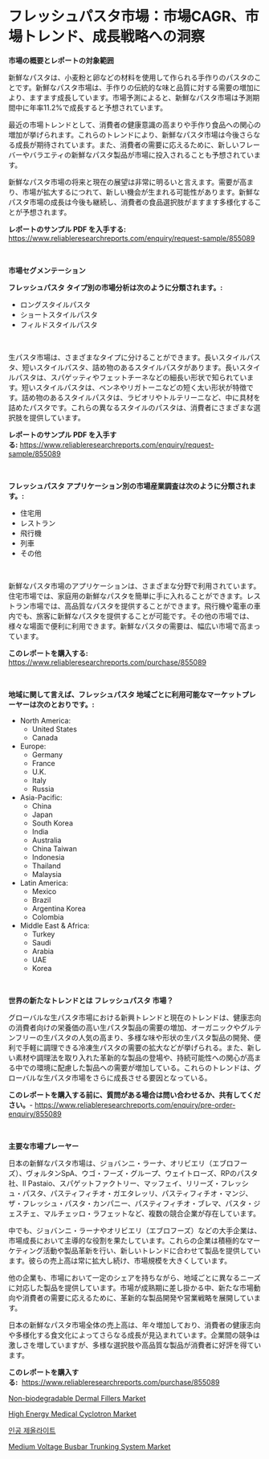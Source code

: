 <p><h1>フレッシュパスタ市場：市場CAGR、市場トレンド、成長戦略への洞察</h1></p><p><strong>市場の概要とレポートの対象範囲</strong></p>
<p><p>新鮮なパスタは、小麦粉と卵などの材料を使用して作られる手作りのパスタのことです。新鮮なパスタ市場は、手作りの伝統的な味と品質に対する需要の増加により、ますます成長しています。市場予測によると、新鮮なパスタ市場は予測期間中に年率11.2%で成長すると予想されています。</p><p>最近の市場トレンドとして、消費者の健康意識の高まりや手作り食品への関心の増加が挙げられます。これらのトレンドにより、新鮮なパスタ市場は今後さらなる成長が期待されています。また、消費者の需要に応えるために、新しいフレーバーやバラエティの新鮮なパスタ製品が市場に投入されることも予想されています。</p><p>新鮮なパスタ市場の将来と現在の展望は非常に明るいと言えます。需要が高まり、市場が拡大するにつれて、新しい機会が生まれる可能性があります。新鮮なパスタ市場の成長は今後も継続し、消費者の食品選択肢がますます多様化することが予想されます。</p></p>
<p><strong>レポートのサンプル PDF を入手する:</strong> <a href="https://www.reliableresearchreports.com/enquiry/request-sample/855089">https://www.reliableresearchreports.com/enquiry/request-sample/855089</a></p>
<p>&nbsp;</p>
<p><strong>市場セグメンテーション</strong></p>
<p><strong>フレッシュパスタ タイプ別の市場分析は次のように分類されます。:</strong></p>
<p><ul><li>ロングスタイルパスタ</li><li>ショートスタイルパスタ</li><li>フィルドスタイルパスタ</li></ul></p>
<p>&nbsp;</p>
<p><p>生パスタ市場は、さまざまなタイプに分けることができます。長いスタイルパスタ、短いスタイルパスタ、詰め物のあるスタイルパスタがあります。長いスタイルパスタは、スパゲッティやフェットチーネなどの細長い形状で知られています。短いスタイルパスタは、ペンネやリガトーニなどの短く太い形状が特徴です。詰め物のあるスタイルパスタは、ラビオリやトルテリーニなど、中に具材を詰めたパスタです。これらの異なるスタイルのパスタは、消費者にさまざまな選択肢を提供しています。</p></p>
<p><strong>レポートのサンプル PDF を入手する:</strong>&nbsp;<a href="https://www.reliableresearchreports.com/enquiry/request-sample/855089">https://www.reliableresearchreports.com/enquiry/request-sample/855089</a></p>
<p>&nbsp;</p>
<p><strong> フレッシュパスタ アプリケーション別の市場産業調査は次のように分類されます。:</strong></p>
<p><ul><li>住宅用</li><li>レストラン</li><li>飛行機</li><li>列車</li><li>その他</li></ul></p>
<p>&nbsp;</p>
<p><p>新鮮なパスタ市場のアプリケーションは、さまざまな分野で利用されています。住宅市場では、家庭用の新鮮なパスタを簡単に手に入れることができます。レストラン市場では、高品質なパスタを提供することができます。飛行機や電車の車内でも、旅客に新鮮なパスタを提供することが可能です。その他の市場では、様々な場面で便利に利用できます。新鮮なパスタの需要は、幅広い市場で高まっています。</p></p>
<p><strong>このレポートを購入する:</strong>&nbsp; <a href="https://www.reliableresearchreports.com/purchase/855089">https://www.reliableresearchreports.com/purchase/855089</a></p>
<p>&nbsp;</p>
<p><strong>地域に関して言えば、フレッシュパスタ 地域ごとに利用可能なマーケットプレーヤーは次のとおりです。:</strong></p>
<p><ul>
    <li>
        North America:
        <ul>
            <li>United States</li>
            <li>Canada</li>
        </ul>
    </li>
    <li>
        Europe:
        <ul>
            <li>Germany</li>
            <li>France</li>
            <li>U.K.</li>
            <li>Italy</li>
            <li>Russia</li>
        </ul>
    </li>
    <li>
        Asia-Pacific:
        <ul>
            <li>China</li>
            <li>Japan</li>
            <li>South Korea</li>
            <li>India</li>
            <li>Australia</li>
            <li>China Taiwan</li>
            <li>Indonesia</li>
            <li>Thailand</li>
            <li>Malaysia</li>
        </ul>
    </li>
    <li>
        Latin America:
        <ul>
            <li>Mexico</li>
            <li>Brazil</li>
            <li>Argentina Korea</li>
            <li>Colombia</li>
        </ul>
    </li>
    <li>
        Middle East & Africa:
        <ul>
            <li>Turkey</li>
            <li>Saudi</li>
            <li>Arabia</li>
            <li>UAE</li>
            <li>Korea</li>
        </ul>
    </li>
    </ul></p>
<p>&nbsp;</p>
<p><strong>世界の新たなトレンドとは フレッシュパスタ 市場？</strong></p>
<p><p>グローバルな生パスタ市場における新興トレンドと現在のトレンドは、健康志向の消費者向けの栄養価の高い生パスタ製品の需要の増加、オーガニックやグルテンフリーの生パスタの人気の高まり、多様な味や形状の生パスタ製品の開発、便利で手軽に調理できる冷凍生パスタの需要の拡大などが挙げられる。また、新しい素材や調理法を取り入れた革新的な製品の登場や、持続可能性への関心が高まる中での環境に配慮した製品への需要が増加している。これらのトレンドは、グローバルな生パスタ市場をさらに成長させる要因となっている。</p></p>
<p><strong>このレポートを購入する前に、質問がある場合は問い合わせるか、共有してください。</strong>- <a href="https://www.reliableresearchreports.com/enquiry/pre-order-enquiry/855089">https://www.reliableresearchreports.com/enquiry/pre-order-enquiry/855089</a></p>
<p>&nbsp;</p>
<p><strong>主要な市場プレーヤー</strong></p>
<p><p>日本の新鮮なパスタ市場は、ジョバンニ・ラーナ、オリビエリ（エブロフーズ）、ヴォルタンSpA、ウゴ・フーズ・グループ、ウェイトローズ、RPのパスタ社、Il Pastaio、スパゲットファクトリー、マッフェイ、リリーズ・フレッシュ・パスタ、パスティフィチオ・ガエタレッリ、パスティフィチオ・マンジ、ザ・フレッシュ・パスタ・カンパニー、パスティフィチオ・ブレマ、パスタ・ジェスチェ、マルチェッロ・ラフェットなど、複数の競合企業が存在しています。</p><p>中でも、ジョバンニ・ラーナやオリビエリ（エブロフーズ）などの大手企業は、市場成長において主導的な役割を果たしています。これらの企業は積極的なマーケティング活動や製品革新を行い、新しいトレンドに合わせて製品を提供しています。彼らの売上高は常に拡大し続け、市場規模を大きくしています。</p><p>他の企業も、市場において一定のシェアを持ちながら、地域ごとに異なるニーズに対応した製品を提供しています。市場が成熟期に差し掛かる中、新たな市場動向や消費者の需要に応えるために、革新的な製品開発や営業戦略を展開しています。</p><p>日本の新鮮なパスタ市場全体の売上高は、年々増加しており、消費者の健康志向や多様化する食文化によってさらなる成長が見込まれています。企業間の競争は激しさを増していますが、多様な選択肢や高品質な製品が消費者に好評を得ています。</p></p>
<p><strong>このレポートを購入する:</strong>&nbsp;&nbsp;<a href="https://www.reliableresearchreports.com/purchase/855089">https://www.reliableresearchreports.com/purchase/855089</a></p>
<p><p><a href="https://www.linkedin.com/pulse/decoding-non-biodegradable-dermal-fillers-market-deep-dive-hll1e?trackingId=oaaoZa%2Fhte7PNS3dBdGX4A%3D%3D">Non-biodegradable Dermal Fillers Market</a></p><p><a href="https://www.linkedin.com/pulse/high-energy-medical-cyclotron-market-size-furnishes-valuable-nkuvf?trackingId=e6oH242ml%2Fjj%2FFNs4s98lg%3D%3D">High Energy Medical Cyclotron Market</a></p><p><a href="https://github.com/lzuwsfreyoq70/Market-Research-Report-List-1/blob/main/922065115803.md">인공 제올라이트</a></p><p><a href="https://github.com/santosh758595/Market-Research-Report-List-4/blob/main/medium-voltage-busbar-trunking-system-market.md">Medium Voltage Busbar Trunking System Market</a></p></p>